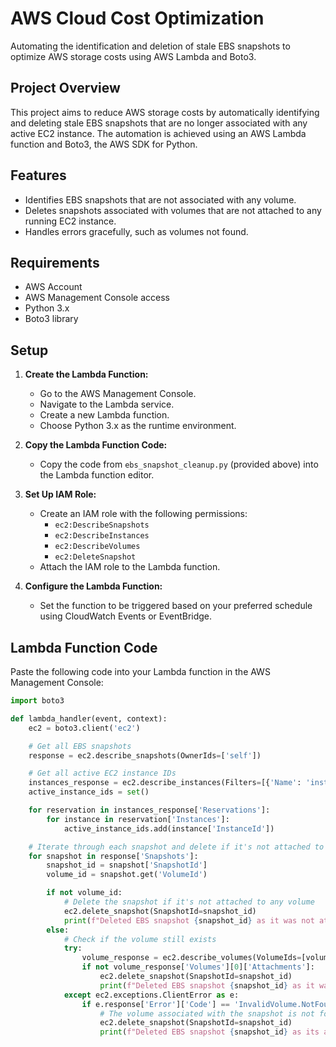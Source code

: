 # AWS Cloud Cost Optimization

Automating the identification and deletion of stale EBS snapshots to optimize AWS storage costs using AWS Lambda and Boto3.

## Project Overview

This project aims to reduce AWS storage costs by automatically identifying and deleting stale EBS snapshots that are no longer associated with any active EC2 instance. The automation is achieved using an AWS Lambda function and Boto3, the AWS SDK for Python.

## Features

- Identifies EBS snapshots that are not associated with any volume.
- Deletes snapshots associated with volumes that are not attached to any running EC2 instance.
- Handles errors gracefully, such as volumes not found.

## Requirements

- AWS Account
- AWS Management Console access
- Python 3.x
- Boto3 library

## Setup

1. **Create the Lambda Function:**
   - Go to the AWS Management Console.
   - Navigate to the Lambda service.
   - Create a new Lambda function.
   - Choose Python 3.x as the runtime environment.

2. **Copy the Lambda Function Code:**
   - Copy the code from `ebs_snapshot_cleanup.py` (provided above) into the Lambda function editor.

3. **Set Up IAM Role:**
   - Create an IAM role with the following permissions:
     - `ec2:DescribeSnapshots`
     - `ec2:DescribeInstances`
     - `ec2:DescribeVolumes`
     - `ec2:DeleteSnapshot`
   - Attach the IAM role to the Lambda function.

4. **Configure the Lambda Function:**
   - Set the function to be triggered based on your preferred schedule using CloudWatch Events or EventBridge.

## Lambda Function Code

Paste the following code into your Lambda function in the AWS Management Console:

```python
import boto3

def lambda_handler(event, context):
    ec2 = boto3.client('ec2')

    # Get all EBS snapshots
    response = ec2.describe_snapshots(OwnerIds=['self'])

    # Get all active EC2 instance IDs
    instances_response = ec2.describe_instances(Filters=[{'Name': 'instance-state-name', 'Values': ['running']}])
    active_instance_ids = set()

    for reservation in instances_response['Reservations']:
        for instance in reservation['Instances']:
            active_instance_ids.add(instance['InstanceId'])

    # Iterate through each snapshot and delete if it's not attached to any volume or the volume is not attached to a running instance
    for snapshot in response['Snapshots']:
        snapshot_id = snapshot['SnapshotId']
        volume_id = snapshot.get('VolumeId')

        if not volume_id:
            # Delete the snapshot if it's not attached to any volume
            ec2.delete_snapshot(SnapshotId=snapshot_id)
            print(f"Deleted EBS snapshot {snapshot_id} as it was not attached to any volume.")
        else:
            # Check if the volume still exists
            try:
                volume_response = ec2.describe_volumes(VolumeIds=[volume_id])
                if not volume_response['Volumes'][0]['Attachments']:
                    ec2.delete_snapshot(SnapshotId=snapshot_id)
                    print(f"Deleted EBS snapshot {snapshot_id} as it was taken from a volume not attached to any running instance.")
            except ec2.exceptions.ClientError as e:
                if e.response['Error']['Code'] == 'InvalidVolume.NotFound':
                    # The volume associated with the snapshot is not found (it might have been deleted)
                    ec2.delete_snapshot(SnapshotId=snapshot_id)
                    print(f"Deleted EBS snapshot {snapshot_id} as its associated volume was not found.")
